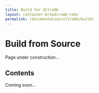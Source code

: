 ```yaml
---
title: Build for Ultra96
layout: container-breadcrumb-tabs
permalink: /documentation/ultra96/build/
---
```

# Build from Source

Page under construction...

## Contents

Coming soon...

